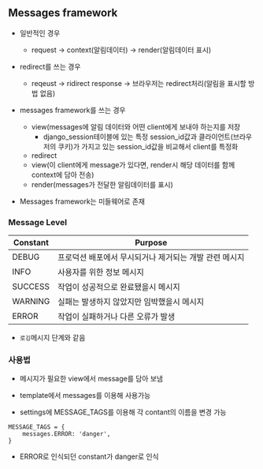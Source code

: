 ## Messages framework

* 일반적인 경우

	* request -> context(알림데이터) -> render(알림데이터 표시)

* redirect를 쓰는 경우

	* reqeust -> ridirect response -> 브라우저는 redirect처리(알림을 표시할 방법 없음)

* messages framework를 쓰는 경우
	* view(messages에 알림 데이터와 어떤 client에게 보내야 하는지를 저장
		* django_session테이블에 있는 특정 session\_id값과 클라이언트(브라우저의 쿠키)가 가지고 있는 session\_id값을 비교해서 client를 특정화
	* redirect
	* view(이 client에게 message가 있다면, render시 해당 데이터를 함께 context에 담아 전송)
	* render(messages가 전달한 알림데이터를 표시)


* Messages framework는 미들웨어로 존재


### Message Level

|Constant|Purpose|
|---|---|
|DEBUG|프로덕션 배포에서 무시되거나 제거되는 개발 관련 메시지|
|INFO|사용자를 위한 정보 메시지|
|SUCCESS|작업이 성공적으로 완료됐을시 메시지|
|WARNING|실패는 발생하지 않았지만 임박했을시 메시지|
|ERROR|작업이 실패하거나 다른 오류가 발생|

* `로깅`메시지 단계와 같음

### 사용법

* 메시지가 필요한 view에서 message를 담아 보냄
* template에서 messages를 이용해 사용가능

* settings에 MESSAGE_TAGS를 이용해 각 contant의 이름을 변경 가능

```
MESSAGE_TAGS = {
	messages.ERROR: 'danger',
}
```
* ERROR로 인식되던 constant가 danger로 인식
	
